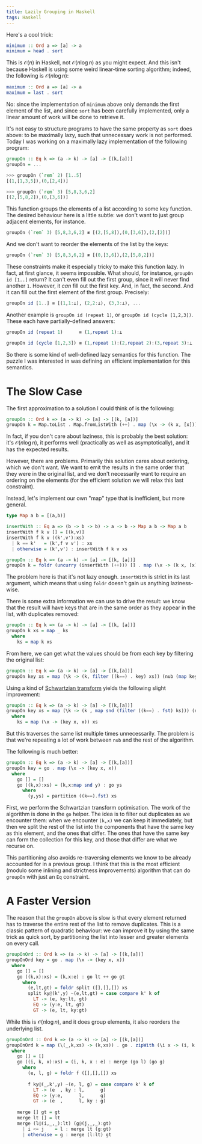 ```yaml
---
title: Lazily Grouping in Haskell
tags: Haskell
---
```


Here's a cool trick:

```haskell
minimum :: Ord a => [a] -> a
minimum = head . sort
```

This is $\mathcal{O}(n)$ in Haskell, not $\mathcal{O}(n \log n)$ as you might
expect.
And this isn't because Haskell is using some weird linear-time sorting
algorithm; indeed, the following is $\mathcal{O}(n \log n)$:

```haskell
maximum :: Ord a => [a] -> a
maximum = last . sort
```

No: since the implementation of `minimum` above only demands the first element
of the list, and since `sort` has been carefully implemented, only a linear
amount of work will be done to retrieve it.

It's not easy to structure programs to have the same property as `sort` does
above: to be maximally lazy, such that unnecessary work is not performed.
Today I was working on a maximally lazy implementation of the following program:

```haskell
groupOn :: Eq k => (a -> k) -> [a] -> [(k,[a])]
groupOn = ...

>>> groupOn (`rem` 2) [1..5]
[(1,[1,3,5]),(0,[2,4])]

>>> groupOn (`rem` 3) [5,8,3,6,2]
[(2,[5,8,2]),(0,[3,6])]
```

This function groups the elements of a list according to some key function.
The desired behaviour here is a little subtle: we don't want to just group
adjacent elements, for instance.

```haskell
groupOn (`rem` 3) [5,8,3,6,2] ≢ [(2,[5,8]),(0,[3,6]),(2,[2])]
```

And we don't want to reorder the elements of the list by the keys:

```haskell
groupOn (`rem` 3) [5,8,3,6,2] ≢ [(0,[3,6]),(2,[5,8,2])]
```

These constraints make it especially tricky to make this function lazy.
In fact, at first glance, it seems impossible.
What should, for instance, `groupOn id [1..]` return?
It can't even fill out the first group, since it will never find another `1`.
However, it *can* fill out the first key.
And, in fact, the second.
And it can fill out the first element of the first group.
Precisely:

```haskell
groupOn id [1..] ≡ [(1,1:⊥), (2,2:⊥), (3,3:⊥), ...
```

Another example is `groupOn id (repeat 1)`, or `groupOn id (cycle [1,2,3])`.
These each have partially-defined answers:

```haskell
groupOn id (repeat 1)      ≡ (1,repeat 1):⊥

groupOn id (cycle [1,2,3]) ≡ (1,repeat 1):(2,repeat 2):(3,repeat 3):⊥
```

So there is some kind of well-defined lazy semantics for this function.
The puzzle I was interested in was defining an efficient implementation for this
semantics.

# The Slow Case

The first approximation to a solution I could think of is the following:

```haskell
groupOn :: Ord k => (a -> k) -> [a] -> [(k, [a])]
groupOn k = Map.toList . Map.fromListWith (++) . map (\x -> (k x, [x]))
```

In fact, if you don't care about laziness, this is probably the best solution:
it's $\mathcal{O}(n \log n)$, it performs well (practically as well as
asymptotically), and it has the expected results.

However, there are problems.
Primarily this solution cares about ordering, which we don't want.
We want to emit the results in the same order that they were in the original
list, and we don't necessarily want to require an ordering on the elements (for
the efficient solution we will relax this last constraint).

Instead, let's implement our own "map" type that is inefficient, but more
general.

```haskell
type Map a b = [(a,b)]

insertWith :: Eq a => (b -> b -> b) -> a -> b -> Map a b -> Map a b
insertWith f k v [] = [(k,v)]
insertWith f k v ((k',v'):xs)
  | k == k'   = (k',f v v') : xs
  | otherwise = (k',v') : insertWith f k v xs

groupOn :: Eq k => (a -> k) -> [a] -> [(k, [a])]
groupOn k = foldr (uncurry (insertWith (++))) [] . map (\x -> (k x, [x]))
```

The problem here is that it's not lazy enough.
`insertWith` is strict in its last argument, which means that using `foldr`
doesn't gain us anything laziness-wise.

There is some extra information we can use to drive the result: we know that the
result will have keys that are in the same order as they appear in the list,
with duplicates removed:

```haskell
groupOn :: Eq k => (a -> k) -> [a] -> [(k, [a])]
groupOn k xs = map _ ks
  where
    ks = map k xs
```

From here, we can get what the values should be from each key by filtering the
original list:

```haskell
groupOn :: Eq k => (a -> k) -> [a] -> [(k,[a])]
groupOn key xs = map (\k -> (k, filter ((k==) . key) xs)) (nub (map key xs))
```

Using a kind of [Schwartzian
transform](https://en.wikipedia.org/wiki/Schwartzian_transform) yields the
following slight improvement: 

```haskell
groupOn :: Eq k => (a -> k) -> [a] -> [(k,[a])]
groupOn key xs = map (\k -> (k , map snd (filter ((k==) . fst) ks))) (nub (map fst ks))
  where
    ks = map (\x -> (key x, x)) xs
```

But this traverses the same list multiple times unnecessarily.
The problem is that we're repeating a lot of work between `nub` and the rest of the algorithm.

The following is much better:

```haskell
groupOn :: Eq k => (a -> k) -> [a] -> [(k,[a])]
groupOn key = go . map (\x -> (key x, x)) 
  where
    go [] = []
    go ((k,x):xs) = (k,x:map snd y) : go ys
      where
        (y,ys) = partition ((k==).fst) xs
```

First, we perform the Schwartzian transform optimisation.
The work of the algorithm is done in the `go` helper.
The idea is to filter out duplicates as we encounter them: when we encounter
`(k,x)` we can keep it immediately, but then we split the rest of the list into
the components that have the same key as this element, and the ones that differ.
The ones that have the same key can form the collection for this key, and those
that differ are what we recurse on.

This partitioning also avoids re-traversing elements we know to be already
accounted for in a previous group.
I think that this is the most efficient (modulo some inlining and strictness
improvements) algorithm that can do `groupOn` with just an `Eq` constraint.

# A Faster Version

The reason that the `groupOn` above is slow is that every element returned has to
traverse the entire rest of the list to remove duplicates.
This is a classic pattern of quadratic behaviour: we can improve it by using the
same trick as quick sort, by partitioning the list into lesser and greater
elements on every call.

```haskell
groupOnOrd :: Ord k => (a -> k) -> [a] -> [(k,[a])]
groupOnOrd key = go . map (\x -> (key x, x)) 
  where
    go [] = []
    go ((k,x):xs) = (k,x:e) : go lt ++ go gt
      where
        (e,lt,gt) = foldr split ([],[],[]) xs
        split ky@(k',y) ~(e,lt,gt) = case compare k' k of
          LT -> (e, ky:lt, gt)
          EQ -> (y:e, lt, gt)
          GT -> (e, lt, ky:gt)
```

While this is $\mathcal{O}(n \log n)$, and it does group elements, it also
reorders the underlying list.

```haskell
groupOnOrd :: Ord k => (a -> k) -> [a] -> [(k,[a])]
groupOnOrd k = map (\(_,k,xs) -> (k,xs)) . go . zipWith (\i x -> (i, k x, x)) [0..]
  where
    go [] = []
    go ((i, k, x):xs) = (i, k, x : e) : merge (go l) (go g)
      where 
        (e, l, g) = foldr f ([],[],[]) xs
        
        f ky@(_,k',y) ~(e, l, g) = case compare k' k of
          LT -> (e  , ky : l,      g)
          EQ -> (y:e,      l,      g)
          GT -> (e  ,      l, ky : g)
          
    merge [] gt = gt
    merge lt [] = lt
    merge (l@(i,_,_):lt) (g@(j,_,_):gt)
      | i <= j    = l : merge lt (g:gt)
      | otherwise = g : merge (l:lt) gt
```
